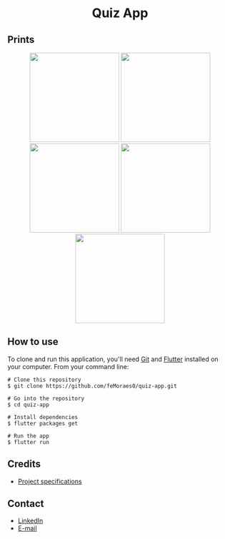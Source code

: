 <h1 align="center">Quiz App</h1>

## Prints
<p align="center">
  <img width="200" src="https://i.pinimg.com/originals/f4/f0/a6/f4f0a6f808c94a9b553edb6db6e97a5f.png"/>
  <img width="200" src="https://i.pinimg.com/originals/f7/23/e4/f723e40b0afd98b8da577be204f954ad.png"/>
  <img width="200" src="https://i.pinimg.com/originals/d0/50/21/d050216a7a8a5f89f63e140b128fd1d3.png"/>
  <img width="200" src="https://i.pinimg.com/originals/13/8b/fa/138bfaa63ef3a8b9ea534d5cd713d385.png"/>
  <img width="200" src="https://i.pinimg.com/originals/74/3e/b7/743eb7d3f017fa369e72d2f16ed93386.png"/>
</p>

## How to use
To clone and run this application, you'll need [Git](https://git-scm.com/downloads) and [Flutter](https://flutter.dev/docs/get-started/install) installed on your computer. From your command line:

```
# Clone this repository
$ git clone https://github.com/feMoraes0/quiz-app.git

# Go into the repository
$ cd quiz-app

# Install dependencies
$ flutter packages get

# Run the app
$ flutter run
```

## Credits
- [Project specifications](https://github.com/florinpop17/app-ideas/blob/master/Projects/1-Beginner/Quiz-App.md)

## Contact
  - <a target="_blank" href="https://www.linkedin.com/in/fernando-moraes-48a26916a/">LinkedIn</a>
  - <a target="_blank" href="mailto:fernandomoraes.lopes@gmail.com">E-mail</a>
